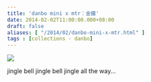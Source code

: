 ```yaml
---
title: 'danbo mini x mtr：金鐘'
date: 2014-02-02T11:00:00.000+08:00
draft: false
aliases: [ "/2014/02/danbo-mini-x-mtr.html" ]
tags : [collections - danbo]
---
```


[![](https://1.bp.blogspot.com/-qn1NwNSb4gA/XCitoJi0V-I/AAAAAAAADbs/Xe3Zcotfa5Uz93bEdq5eB5i2H4A4FbTqwCLcBGAs/s640/20.jpg)](https://1.bp.blogspot.com/-qn1NwNSb4gA/XCitoJi0V-I/AAAAAAAADbs/Xe3Zcotfa5Uz93bEdq5eB5i2H4A4FbTqwCLcBGAs/s1600/20.jpg)

jingle bell jingle bell jingle all the way...